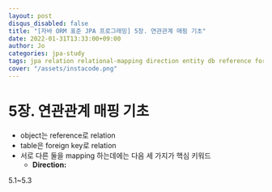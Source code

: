 ```yaml
---
layout: post
disqus_disabled: false
title: "[자바 ORM 표준 JPA 프로그래밍] 5장. 연관관계 매핑 기초"
date: 2022-01-31T13:33:00+09:00
author: Jo
categories: jpa-study
tags: jpa relation relational-mapping direction entity db reference foregin-key
cover: "/assets/instacode.png"
---
```

# 5장. 연관관계 매핑 기초 
- object는 reference로 relation
- table은 foreign key로 relation
- 서로 다른 둘을 mapping 하는데에는 다음 세 가지가 핵심 키워드
  - **Direction:**

5.1~5.3